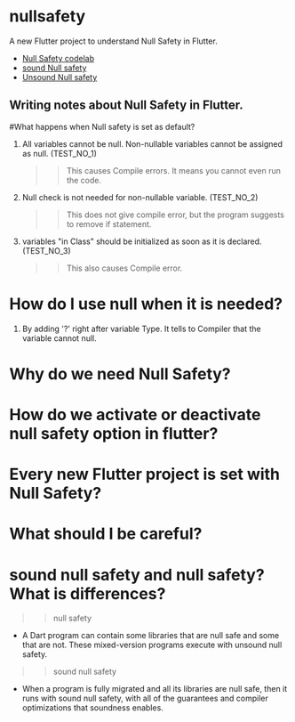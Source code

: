 # nullsafety

A new Flutter project to understand Null Safety in Flutter.
- [Null Safety codelab](https://dart.dev/null-safety)
- [sound Null safety](https://dart.dev/null-safety)
- [Unsound Null safety](https://dart.dev/null-safety/unsound-null-safety)

## Writing notes about Null Safety in Flutter.

#What happens when Null safety is set as default?

1. All variables cannot be null. Non-nullable variables cannot be assigned as null. (TEST_NO_1)
   >> This causes Compile errors. It means you cannot even run the code.
2. Null check is not needed for non-nullable variable. (TEST_NO_2)
   >> This does not give compile error, but the program suggests to remove if statement.
3. variables "in Class" should be initialized as soon as it is declared.(TEST_NO_3)
   >> This also causes Compile error.

# How do I use null when it is needed?
1. By adding '?' right after variable Type. It tells to Compiler that the variable cannot null.

# Why do we need Null Safety?

# How do we activate or deactivate null safety option in flutter?

# Every new Flutter project is set with Null Safety?

# What should I be careful?


# sound null safety and null safety? What is differences?
>>null safety
- A Dart program can contain some libraries that are null safe and some that are not. These mixed-version programs execute with unsound null safety.

>>sound null safety
- When a program is fully migrated and all its libraries are null safe, then it runs with sound null safety, with all of the guarantees and compiler optimizations that soundness enables.